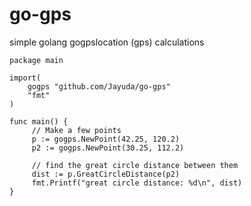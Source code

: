 # go-gps
simple golang gogpslocation (gps) calculations

```
package main

import(
    gogps "github.com/Jayuda/go-gps"
    "fmt"
)

func main() {
     // Make a few points
     p := gogps.NewPoint(42.25, 120.2)
     p2 := gogps.NewPoint(30.25, 112.2)
     
     // find the great circle distance between them
     dist := p.GreatCircleDistance(p2)
     fmt.Printf("great circle distance: %d\n", dist)
}
```
